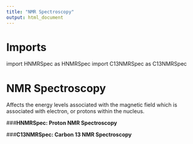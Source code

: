 ```yaml
---
title: "NMR Spectroscopy"
output: html_document
---
```


# Imports 

import HNMRSpec as HNMRSpec
import C13NMRSpec as C13NMRSpec

# NMR Spectroscopy 
Affects the energy levels associated with the magnetic field which is associated with electron, or protons within the nucleus.

###__HNMRSpec: Proton NMR Spectroscopy__

###__C13NMRSpec: Carbon 13 NMR Spectroscopy__


